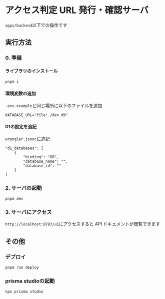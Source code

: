 # アクセス判定 URL 発行・確認サーバ

`apps/backend`以下での操作です

## 実行方法

### 0. 準備

#### ライブラリのインストール

```shell
pnpm i
```

#### 環境変数の追加

`.env.example`と同じ場所に以下のファイルを追加

```.env
DATABASE_URL="file:./dev.db"
```

#### D1の設定を追記

`wrangler.jsonc`に追記

```jsonc
"d1_databases": [
    {
        "binding": "DB",
        "database_name": "",
        "database_id": ""
    }
]
```

### 2. サーバの起動

```shell
pnpm dev
```

### 3. サーバにアクセス

`http://localhost:8787/ui`にアクセスすると API ドキュメントが閲覧できます

## その他

### デプロイ

```shell
pnpm run deploy
```

### prisma studioの起動

```shell
npx prisma studio
```

